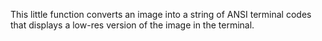 This little function converts an image into a string of ANSI terminal codes that displays a low-res version of the image in the terminal.